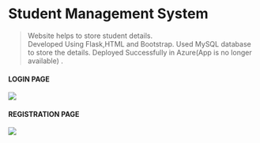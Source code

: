 # Student Management System

  >Website helps to store student details.<br/>
  >Developed Using Flask,HTML and Bootstrap.
  >Used MySQL database to store the details.
  >Deployed Successfully in Azure(App is no longer available) .
  
  
  #### LOGIN PAGE ####
  ![](https://github.com/padmanabh007/Student-Management/img/Screenshot(75).png)
  <br>
  
  #### REGISTRATION PAGE ####
  ![](https://github.com/padmanabh007/Student-Management/img/Screenshot(76).png)
